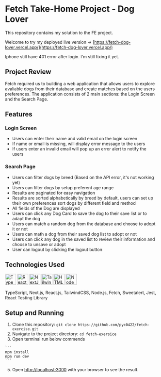 # Fetch Take-Home Project - Dog Lover

This repository contains my solution to the FE project. 

Welcome to try my deployed live version -> [https://fetch-dog-lover.vercel.app/](https://fetch-dog-lover.vercel.app/)

Iphone still have 401 error after login. I'm still fixing it yet.

## Project Review

Fetch required us to building a web application that allows users to explore avaliable dogs from their database and create matches based on the users preferences. The application consists of 2 main sections: the Login Screen and the Search Page.

## Features

### Login Screen

  - Users can enter their name and valid email on the login screen
  - If name or email is missing, will display error message to the users
  - If users enter an invalid email will pop up an error alert to notify the users

### Search Page

  - Users can filter dogs by breed (Based on the API error, it's not working yet)
  - Users can filter dogs by setup preferent age range
  - Results are paginated for easy navigation
  - Results are sorted alphabetically by breed by default, users can set up their own preferences sort dogs by different field and method
  - All fields of the Dog are displayed
  - Users can click any Dog Card to save the dog to their save list or to adapt the dog
  - Users can match a random dog from the database and choose to adopt it or not
  - Users can math a dog from their saved dog list to adopt or not
  - Users can click any dog in the saved list to review their information and choose to unsave or adopt
  - User can logout by clicking the logout button

## Technologies Used
<a href="https://www.typescriptlang.org/" target="_blank" rel="noreferrer"><img src="https://raw.githubusercontent.com/danielcranney/readme-generator/main/public/icons/skills/typescript-colored.svg" width="36" height="36" alt="TypeScript" /></a>
  <a href="https://reactjs.org/" target="_blank" rel="noreferrer"><img src="https://raw.githubusercontent.com/danielcranney/readme-generator/main/public/icons/skills/react-colored.svg" width="36" height="36" alt="React" /></a>
  <a href="https://nextjs.org/docs" target="_blank" rel="noreferrer"><img src="https://raw.githubusercontent.com/danielcranney/readme-generator/main/public/icons/skills/nextjs-colored-dark.svg" width="36" height="36" alt="NextJs" /></a>
  <a href="https://tailwindcss.com/" target="_blank" rel="noreferrer"><img src="https://raw.githubusercontent.com/danielcranney/readme-generator/main/public/icons/skills/tailwindcss-colored.svg" width="36" height="36" alt="TailwindCSS" /></a>
<a href="https://developer.mozilla.org/en-US/docs/Glossary/HTML5" target="_blank" rel="noreferrer"><img src="https://raw.githubusercontent.com/danielcranney/readme-generator/main/public/icons/skills/html5-colored.svg" width="36" height="36" alt="HTML5" /></a>
<a href="https://nodejs.org/en/" target="_blank" rel="noreferrer"><img src="https://raw.githubusercontent.com/danielcranney/readme-generator/main/public/icons/skills/nodejs-colored.svg" width="36" height="36" alt="NodeJS" /></a>


  TypeScript, Next.js, React.js, TailwindCSS, Node.js, Fetch, Sweetalert, Jest, React Testing Library 

## Setup and Running

  1. Clone this repository: `git clone https://github.com/pyc0422/fetch-exercise.git`
  2. Navigate to the project directory: `cd fetch-exersice`
  3. Open terminal run below commends

    ```
    npm install
    npm run dev
    ```
 5. Open [http://localhost:3000](http://localhost:3000) with your browser to see the result.

